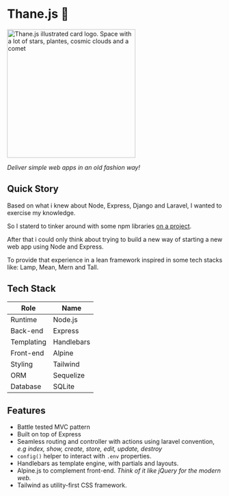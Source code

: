 # Thane.js 🌌

<img
  width='300'
  src='https://github.com/user-attachments/assets/bdec84cc-8d7a-4e99-97cf-65640077639e'
  alt='Thane.js illustrated card logo. Space with a lot of stars, plantes, cosmic clouds and a comet'>

*Deliver simple web apps in an old fashion way!*

## Quick Story

Based on what i knew about Node, Express, Django and Laravel, I wanted to exercise my knowledge.

So I staterd to tinker around with some npm libraries [on a project](https://github.com/barcellos-pedro/poc-express-handlebars).

After that i could only think about trying to build a new way of starting a new web app using Node and Express.

To provide that experience in a lean framework inspired in some tech stacks like: Lamp, Mean, Mern and Tall.

## Tech Stack

|    Role     |     Name    |
| ----------- | ----------- |
| Runtime     |   Node.js   |
| Back-end    |   Express   |
| Templating  |  Handlebars |
| Front-end   |    Alpine   |
| Styling     |   Tailwind  |
| ORM         |   Sequelize |
| Database    |    SQLite   |

## Features

- Battle tested MVC pattern
- Built on top of Express
- Seamless routing and controller with actions using laravel convention, *e.g index, show, create, store, edit, update, destroy*
- ``config()`` helper to interact with ``.env`` properties.
- Handlebars as template engine, with partials and layouts.
- Alpine.js to complement front-end. *Think of it like jQuery for the modern web.*
- Tailwind as utility-first CSS framework.